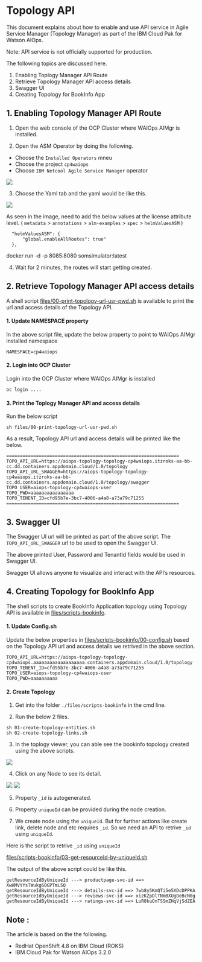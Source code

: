 # Topology API

This document explains about how to enable and use API service in Agile Service Manager
(Topology Manager) as part of the IBM Cloud Pak for Watson AIOps.

Note: API service is not officially supported for production.

The following topics are discussed here.

1. Enabling Toplogy Manager API Route
2. Retrieve Topology Manager API access details
3. Swagger UI
4. Creating Topology for BookInfo App

## 1. Enabling Topology Manager API Route

1. Open the web console of the OCP Cluster where WAIOps AIMgr is installed.

2. Open the ASM Operator by doing the following.

- Choose the `Installed Operators` mneu
- Choose the project `cp4waiops`
- Choose `IBM Netcool Agile Service Manager` operator

<img src="images/01-installed-operator.png">

3. Choose the Yaml tab and the yaml would be like this.

<img src="images/02-asm-config.png">

As seen in the image, need to add the below values at the license attribute level. ( `metadata`  > `annotations`  >  `alm-examples`  >  `spec`  > `helmValuesASM`  )

```
  "helmValuesASM": {
      "global.enableAllRoutes": true"
  },
```

docker run -d -p 8085:8080 somsimulator:latest

4. Wait for 2 minutes, the routes will start getting created.

## 2. Retrieve Topology Manager API access details

A shell script [files/00-print-topology-url-usr-pwd.sh](./files/00-print-topology-url-usr-pwd.sh) is available to print the url and access details of the Topology API.

#### 1. Update NAMESPACE property

In the above script file, update the below property to point to WAIOps AIMgr installed namespace

```
NAMESPACE=cp4waiops
```

#### 2. Login into OCP Cluster

Login into the OCP Cluster where WAIOps AIMgr is installed 
```
oc login ....
```

#### 3. Print the Toplogy Manager API and access details

Run the below script

```
sh files/00-print-topology-url-usr-pwd.sh
```

As a result, Topology API url and access details will be printed like the below.


```
================================================================
TOPO_API_URL=https://aiops-topology-topology-cp4waiops.itzroks-aa-bb-cc.dd.containers.appdomain.cloud/1.0/topology
TOPO_API_URL_SWAGGER=https://aiops-topology-topology-cp4waiops.itzroks-aa-bb-cc.dd.containers.appdomain.cloud/1.0/topology/swagger
TOPO_USER=aiops-topology-cp4waiops-user
TOPO_PWD=aaaaaaaaaaaaaaaa
TOPO_TENENT_ID=cfd95b7e-3bc7-4006-a4a8-a73a79c71255
================================================================
```

## 3. Swagger UI

The Swagger UI url will be printed as part of the above script. The `TOPO_API_URL_SWAGGER` url to be used to open the Swagger UI.

The above printed User, Password and TenantId fields would be used in Swagger UI.

Swagger UI allows anyone to visualize and interact with the API’s resources. 

## 4. Creating Topology for BookInfo App

The shell scripts to create BookInfo Application topology using Topology API is available in  [files/scripts-bookinfo](./files/scripts-bookinfo).

#### 1. Update Config.sh

Update the below properties in [files/scripts-bookinfo/00-config.sh](./files/scripts-bookinfo/00-config.sh) based on the Topology API url and access details we retrived in the above section. 

```
TOPO_API_URL=https://aiops-topology-topology-cp4waiops.aaaaaaaaaaaaaaaaaaa.containers.appdomain.cloud/1.0/topology
TOPO_TENENT_ID=cfd95b7e-3bc7-4006-a4a8-a73a79c71255
TOPO_USER=aiops-topology-cp4waiops-user
TOPO_PWD=aaaaaaaaaa
```

#### 2. Create Topology

1. Get into the folder `./files/scripts-bookinfo` in the cmd line.

2. Run the below 2 files.

```
sh 01-create-topology-entities.sh
sh 02-create-topology-links.sh
```

3. In the toplogy viewer, you can able see the bookinfo topology created using the above scripts.

<img src="images/03-bookinfo-topo.png">


4. Click on any Node to see its detail.

<img src="images/04-resoure-details.png">

<img src="images/05-node-properties.png">

5. Property `_id` is autogenerated.

6. Property `uniqueId` can be provided during the node creation.

7. We create node using the `uniqueId`. But for further actions like create link, delete node and etc requires `_id`. So we need an API to retrive `_id` using `uniqueId`.

Here is the script to retrive `_id` using `uniqueId`

  [files/scripts-bookinfo/03-get-resourceId-by-uniqueId.sh](./files/scripts-bookinfo/03-get-resourceId-by-uniqueId.sh)

The output of the above script could be like this.

```
getResourceIdByUniqueId ---> productpage-svc-id ==> XwHMVYYsTWukg60GPTmL5Q
getResourceIdByUniqueId ---> details-svc-id ==> 7wb8y5KmQTi5e5XDcDPPKA
getResourceIdByUniqueId ---> reviews-svc-id ==> xizKZpDlTNmBXUgDeBcN0g
getResourceIdByUniqueId ---> ratings-svc-id ==> LuR8kuOnTSSmZHqVjSdZEA
```

## Note :

The article is based on the the following.
- RedHat OpenShift 4.8 on IBM Cloud (ROKS)
- IBM Cloud Pak for Watson AIOps 3.2.0

